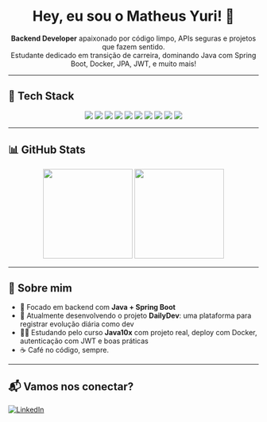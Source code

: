 <h1 align="center">Hey, eu sou o Matheus Yuri! 👋</h1>

<p align="center">
  <strong>Backend Developer</strong> apaixonado por código limpo, APIs seguras e projetos que fazem sentido.  
  <br />
  Estudante dedicado em transição de carreira, dominando Java com Spring Boot, Docker, JPA, JWT, e muito mais!
</p>

---

## 🚀 Tech Stack

<div align="center">
  <!-- Backend -->
  <img src="https://img.shields.io/badge/Java-ED8B00?style=for-the-badge&logo=java&logoColor=white"/>
  <img src="https://img.shields.io/badge/Spring_Boot-6DB33F?style=for-the-badge&logo=spring-boot&logoColor=white"/>
  <img src="https://img.shields.io/badge/Spring_Security-6DB33F?style=for-the-badge&logo=spring-security&logoColor=white"/>
  <img src="https://img.shields.io/badge/JWT-000000?style=for-the-badge&logo=jsonwebtokens&logoColor=white"/>
  
  <!-- DevOps / Infra -->
  <img src="https://img.shields.io/badge/Docker-2496ED?style=for-the-badge&logo=docker&logoColor=white"/>
  <img src="https://img.shields.io/badge/Flyway-CC0000?style=for-the-badge&logo=flyway&logoColor=white"/>
  
  <!-- DB -->
  <img src="https://img.shields.io/badge/PostgreSQL-336791?style=for-the-badge&logo=postgresql&logoColor=white"/>
  
  <!-- Outras -->
  <img src="https://img.shields.io/badge/Git-F05032?style=for-the-badge&logo=git&logoColor=white"/>
  <img src="https://img.shields.io/badge/Maven-C71A36?style=for-the-badge&logo=apachemaven&logoColor=white"/>
  <img src="https://img.shields.io/badge/IntelliJ_IDEA-000000?style=for-the-badge&logo=intellijidea&logoColor=white"/>
</div>

---

## 📊 GitHub Stats

<div align="center">
  <img height="180em" src="https://github-readme-stats.vercel.app/api?username=SEU_USUARIO_GITHUB&show_icons=true&theme=tokyonight&count_private=true"/>
  <img height="180em" src="https://github-readme-stats.vercel.app/api/top-langs/?username=SEU_USUARIO_GITHUB&layout=compact&theme=tokyonight"/>
</div>

---

## 💬 Sobre mim

- 🎯 Focado em backend com **Java + Spring Boot**
- 🚀 Atualmente desenvolvendo o projeto **DailyDev**: uma plataforma para registrar evolução diária como dev
- 👨‍💻 Estudando pelo curso **Java10x** com projeto real, deploy com Docker, autenticação com JWT e boas práticas
- ☕ Café no código, sempre.

---

## 📬 Vamos nos conectar?

[![LinkedIn](https://img.shields.io/badge/-LinkedIn-0A66C2?style=for-the-badge&logo=linkedin&logoColor=white)](https://www.linkedin.com/in/SEU-LINKEDIN/)
